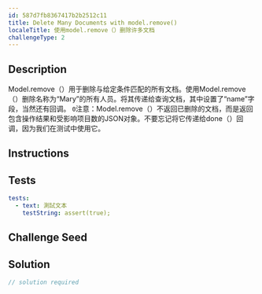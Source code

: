 ```yaml
---
id: 587d7fb8367417b2b2512c11
title: Delete Many Documents with model.remove()
localeTitle: 使用model.remove（）删除许多文档
challengeType: 2
---
```


## Description
<section id='description'> 
Model.remove（）用于删除与给定条件匹配的所有文档。使用Model.remove（）删除名称为“Mary”的所有人员。将其传递给查询文档，其中设置了“name”字段，当然还有回调。 <code>0</code>注意：Model.remove（）不返回已删除的文档，而是返回包含操作结果和受影响项目数的JSON对象。不要忘记将它传递给done（）回调，因为我们在测试中使用它。 
</section>

## Instructions
<section id='instructions'> 

</section>

## Tests
<section id='tests'>

```yml
tests:
  - text: 測試文本
    testString: assert(true);

```

</section>

## Challenge Seed
<section id='challengeSeed'>

</section>

## Solution
<section id='solution'>

```js
// solution required
```
</section>
